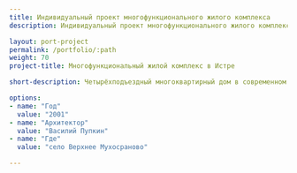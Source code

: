 ```yaml
---
title: Индивидуальный проект многофункционального жилого комплекса
description: Индивидуальный проект многофункционального жилого комплекса от архитектурного бюро А510. Индивидуальное проектирование на заказ.

layout: port-project
permalink: /portfolio/:path
weight: 70
project-title: Многофункциональный жилой комплекс в Истре

short-description: Четырёхподъездный многоквартирный дом в современном стиле с квартирами премиум-класса. Квартиры в доме имеют площадь от 70м2 до 150м2. В доме есть открытые и закрытие лоджии, балконы. В подземной части расположен бассейн и зона отдыха.

options:
- name: "Год"
  value: "2001"
- name: "Архитектор"
  value: "Василий Пупкин"
- name: "Где"
  value: "село Верхнее Мухосраново"

---
```

